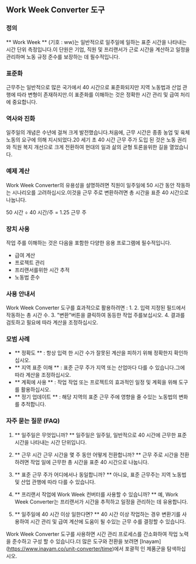 ## Work Week Converter 도구

### 정의
** Work Week ** (기호 : ww)는 일반적으로 일주일에 일하는 표준 시간을 나타내는 시간 단위 측정입니다.이 단원은 기업, 직원 및 프리랜서가 근로 시간을 계산하고 일정을 관리하며 노동 규정 준수를 보장하는 데 필수적입니다.

### 표준화
근무주는 일반적으로 많은 국가에서 40 시간으로 표준화되지만 지역 노동법과 산업 관행에 따라 변형이 존재하지만.이 표준화를 이해하는 것은 정확한 시간 관리 및 급여 처리에 중요합니다.

### 역사와 진화
일주일의 개념은 수년에 걸쳐 크게 발전했습니다.처음에, 근무 시간은 종종 농업 및 육체 노동의 요구에 의해 지시되었다.20 세기 초 40 시간 근무 주가 도입 된 것은 노동 권리와 직원 복지 개선으로 크게 전환하여 현대의 일과 삶의 균형 토론을위한 길을 열었습니다.

### 예제 계산
Work Week Converter의 유용성을 설명하려면 직원이 일주일에 50 시간 동안 작동하는 시나리오를 고려하십시오.이것을 근무 주로 변환하려면 총 시간을 표준 40 시간으로 나눕니다.

50 시간 ÷ 40 시간/주 = 1.25 근무 주

### 장치 사용
작업 주를 이해하는 것은 다음을 포함한 다양한 응용 프로그램에 필수적입니다.
- 급여 계산
- 프로젝트 관리
- 프리랜서를위한 시간 추적
- 노동법 준수

### 사용 안내서
Work Week Converter 도구를 효과적으로 활용하려면 :
1.
2. 입력 지정된 필드에서 작동하는 총 시간 수.
3. "변환"버튼을 클릭하여 동등한 작업 주를보십시오.
4. 결과를 검토하고 필요에 따라 계산을 조정하십시오.

### 모범 사례
- ** 정확도 ** : 항상 입력 한 시간 수가 잘못된 계산을 피하기 위해 정확한지 확인하십시오.
- ** 지역 표준 이해 ** : 표준 근무 주가 지역 또는 산업마다 다를 수 있습니다.그에 따라 계산을 조정하십시오.
- ** 계획에 사용 ** : 작업 작업 또는 프로젝트의 효과적인 일정 및 계획을 위해 도구를 활용하십시오.
- ** 정기 업데이트 ** : 해당 지역의 표준 근무 주에 영향을 줄 수있는 노동법의 변화를 추적합니다.

### 자주 묻는 질문 (FAQ)

1. ** 일주일은 무엇입니까? **
일주일은 일주일, 일반적으로 40 시간에 근무한 표준 시간을 나타내는 시간 단위입니다.

2. ** 근무 시간 근무 시간을 몇 주 동안 어떻게 전환합니까? **
근무 주로 시간을 전환하려면 작업 일에 근무한 총 시간을 표준 40 시간으로 나눕니다.

3. ** 표준 근무 주가 어디에서나 동일합니까? **
아니요, 표준 근무주는 지역 노동법 및 산업 관행에 따라 다를 수 있습니다.

4. ** 프리랜서 작업에 Work Week 컨버터를 사용할 수 있습니까? **
예, Work Week Converter는 프리랜서가 시간을 추적하고 일정을 관리하는 데 유용합니다.

5. ** 일주일에 40 시간 이상 일한다면? **
40 시간 이상 작업하는 경우 변환기를 사용하여 시간 관리 및 급여 계산에 도움이 될 수있는 근무 수를 결정할 수 있습니다.

Work Week Converter 도구를 사용하면 시간 관리 프로세스를 간소화하여 작업 노력을 준수하고 구성 할 수 있습니다.더 많은 도구와 전환을 보려면 [Inayam] (https://www.inayam.co/unit-converter/time)에서 포괄적 인 제품군을 탐색하십시오.